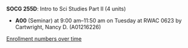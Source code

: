 **SOCG 255D**: Intro to Sci Studies Part II (4 units)

- **A00** (Seminar) at 9:00 am–11:50 am on Tuesday at RWAC 0623 by Cartwright, Nancy D. (A01216226)

[Enrollment numbers over time](./SOCG255D.tsv)
